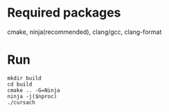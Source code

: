 # Required packages
cmake, ninja(recommended), clang/gcc, clang-format


# Run
```
mkdir build
cd build
cmake .. -G=Ninja
ninja -j($nproc)
./cursach
```
